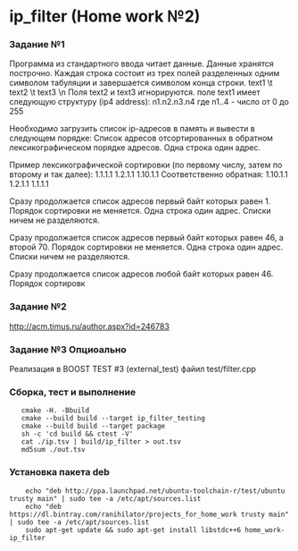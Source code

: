 # ip_filter (Home work №2)

### Задание №1
Программа из стандартного ввода читает данные. 
Данные хранятся построчно.
Каждая строка состоит из трех полей разделенных одним символом табуляции и завершается символом конца строки.
text1 \t text2 \t text3 \n
Поля text2 и text3 игнорируются. 
поле text1 имеет следующую структуру (ip4 address): n1.n2.n3.n4 где n1..4 - число от 0 до 255

Необходимо загрузить список ip-адресов в память и вывести в следующем порядке:
Список адресов отсортированных в обратном лексикографическом порядке адресов. Одна строка один адрес.

Пример лексикографической сортировки (по первому числу, затем по второму и так далее):
1.1.1.1
1.2.1.1
1.10.1.1
Соответственно обратная:
1.10.1.1
1.2.1.1
1.1.1.1

Сразу продолжается список адресов первый байт которых равен 1. 
Порядок сортировки не меняется. Одна строка один адрес. Списки ничем не разделяются. 

Сразу продолжается список адресов первый байт которых равен 46, а второй 70. 
Порядок сортировки не меняется. Одна строка один адрес. Списки ничем не разделяются. 

Сразу продолжается список адресов любой байт которых равен 46. Порядок сортировк

### Задание №2
http://acm.timus.ru/author.aspx?id=246783

### Задание №3 Опциоально
Реализация в BOOST TEST #3 (external_test) файил test/filter.cpp


### Сборка, тест и выполнение
```shell
   cmake -H. -Bbuild
   cmake --build build --target ip_filter_testing
   cmake --build build --target package
   sh -c 'cd build && ctest -V'
   cat ./ip.tsv | build/ip_filter > out.tsv
   md5sum ./out.tsv
```
### Установка пакета deb
```shell
    echo "deb http://ppa.launchpad.net/ubuntu-toolchain-r/test/ubuntu trusty main" | sudo tee -a /etc/apt/sources.list
    echo "deb https://dl.bintray.com/ranihilator/projects_for_home_work trusty main" | sudo tee -a /etc/apt/sources.list
    sudo apt-get update && sudo apt-get install libstdc++6 home_work-ip_filter
```
